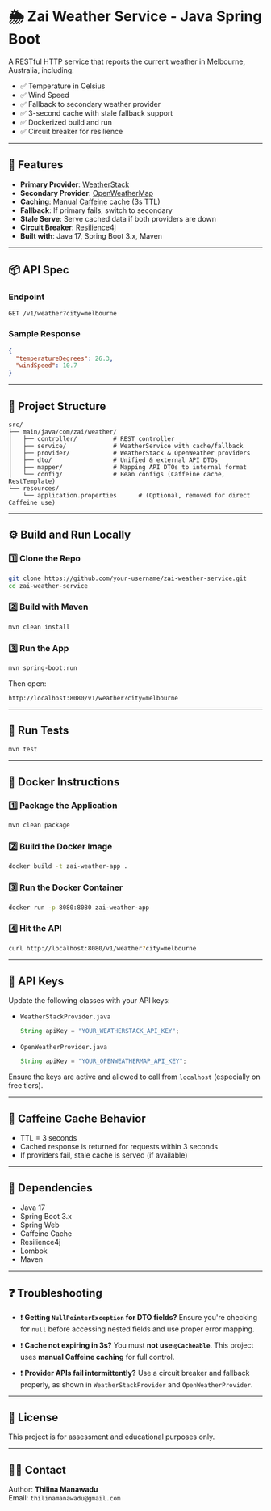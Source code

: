 # 🌦️ Zai Weather Service - Java Spring Boot

A RESTful HTTP service that reports the current weather in Melbourne, Australia, including:

- ✅ Temperature in Celsius
- ✅ Wind Speed
- ✅ Fallback to secondary weather provider
- ✅ 3-second cache with stale fallback support
- ✅ Dockerized build and run
- ✅ Circuit breaker for resilience

---

## 🚀 Features

- **Primary Provider**: [WeatherStack](https://weatherstack.com/documentation)
- **Secondary Provider**: [OpenWeatherMap](https://openweathermap.org/current)
- **Caching**: Manual [Caffeine](https://github.com/ben-manes/caffeine) cache (3s TTL)
- **Fallback**: If primary fails, switch to secondary
- **Stale Serve**: Serve cached data if both providers are down
- **Circuit Breaker**: [Resilience4j](https://resilience4j.readme.io/)
- **Built with**: Java 17, Spring Boot 3.x, Maven

---

## 📦 API Spec

### Endpoint

```
GET /v1/weather?city=melbourne
```

### Sample Response

```json
{
  "temperatureDegrees": 26.3,
  "windSpeed": 10.7
}
```

---

## 📁 Project Structure

```
src/
├── main/java/com/zai/weather/
│   ├── controller/          # REST controller
│   ├── service/             # WeatherService with cache/fallback
│   ├── provider/            # WeatherStack & OpenWeather providers
│   ├── dto/                 # Unified & external API DTOs
│   ├── mapper/              # Mapping API DTOs to internal format
│   └── config/              # Bean configs (Caffeine cache, RestTemplate)
└── resources/
    └── application.properties      # (Optional, removed for direct Caffeine use)
```

---

## ⚙️ Build and Run Locally

### 1️⃣ Clone the Repo

```bash
git clone https://github.com/your-username/zai-weather-service.git
cd zai-weather-service
```

### 2️⃣ Build with Maven

```bash
mvn clean install
```

### 3️⃣ Run the App

```bash
mvn spring-boot:run
```

Then open:
```
http://localhost:8080/v1/weather?city=melbourne
```

---

## 🧪 Run Tests

```bash
mvn test
```

---

## 🐳 Docker Instructions

### 1️⃣ Package the Application

```bash
mvn clean package
```

### 2️⃣ Build the Docker Image

```bash
docker build -t zai-weather-app .
```

### 3️⃣ Run the Docker Container

```bash
docker run -p 8080:8080 zai-weather-app
```

### 4️⃣ Hit the API

```bash
curl http://localhost:8080/v1/weather?city=melbourne
```

---

## 🔐 API Keys

Update the following classes with your API keys:

- `WeatherStackProvider.java`
  ```java
  String apiKey = "YOUR_WEATHERSTACK_API_KEY";
  ```
- `OpenWeatherProvider.java`
  ```java
  String apiKey = "YOUR_OPENWEATHERMAP_API_KEY";
  ```

Ensure the keys are active and allowed to call from `localhost` (especially on free tiers).

---

## 📄 Caffeine Cache Behavior

- TTL = 3 seconds
- Cached response is returned for requests within 3 seconds
- If providers fail, stale cache is served (if available)

---

## 🧱 Dependencies

- Java 17
- Spring Boot 3.x
- Spring Web
- Caffeine Cache
- Resilience4j
- Lombok
- Maven

---

## ❓ Troubleshooting

- ❗ **Getting `NullPointerException` for DTO fields?**
  Ensure you're checking for `null` before accessing nested fields and use proper error mapping.

- ❗ **Cache not expiring in 3s?**
  You must **not use `@Cacheable`**. This project uses **manual Caffeine caching** for full control.

- ❗ **Provider APIs fail intermittently?**
  Use a circuit breaker and fallback properly, as shown in `WeatherStackProvider` and `OpenWeatherProvider`.

---

## 📃 License

This project is for assessment and educational purposes only.

---

## 🙋‍♂️ Contact

Author: **Thilina Manawadu**  
Email: `thilinamanawadu@gmail.com`  


